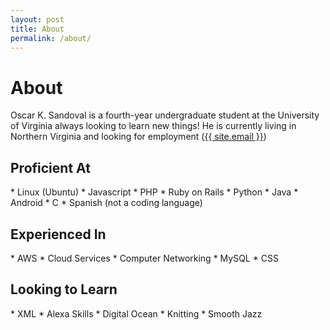 ```yaml
---
layout: post
title: About
permalink: /about/
---
```

<h1>About</h1>
<p>
Oscar K. Sandoval is a fourth-year undergraduate student at the University of Virginia always looking to learn new things! He is currently living in Northern Virginia and looking for employment (<a href="mailto:{{ site.email }}">{{ site.email }}</a>)
</p>
<h2>Proficient At</h2>
* Linux (Ubuntu)
* Javascript
* PHP
* Ruby on Rails
* Python 
* Java
* Android 
* C
* Spanish (not a coding language)
<h2>Experienced In</h2>
* AWS
* Cloud Services
* Computer Networking
* MySQL
* CSS
<h2>Looking to Learn</h2>
* XML
* Alexa Skills
* Digital Ocean 
* Knitting
* Smooth Jazz



